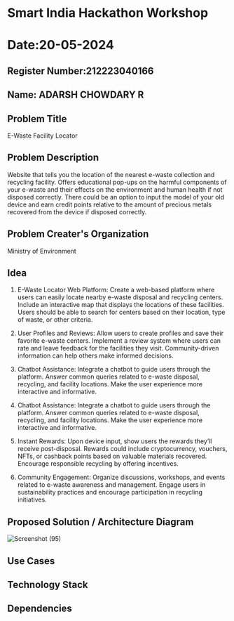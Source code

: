 # Smart India Hackathon Workshop
# Date:20-05-2024
## Register Number:212223040166
## Name: ADARSH CHOWDARY R
## Problem Title
E-Waste Facility Locator
## Problem Description
Website that tells you the location of the nearest e-waste collection and recycling facility. Offers educational pop-ups on the harmful components of your e-waste and their effects on the environment and human health if not disposed correctly. There could be an option to input the model of your old device and earn credit points relative to the amount of precious metals recovered from the device if disposed correctly.
## Problem Creater's Organization
Ministry of Environment

## Idea

1. E-Waste Locator Web Platform:
Create a web-based platform where users can easily locate nearby e-waste disposal and recycling centers.
Include an interactive map that displays the locations of these facilities.
Users should be able to search for centers based on their location, type of waste, or other criteria.

2. User Profiles and Reviews:
Allow users to create profiles and save their favorite e-waste centers.
Implement a review system where users can rate and leave feedback for the facilities they visit.
Community-driven information can help others make informed decisions.

3. Chatbot Assistance:
Integrate a chatbot to guide users through the platform.
Answer common queries related to e-waste disposal, recycling, and facility locations.
Make the user experience more interactive and informative.

4. Chatbot Assistance:
Integrate a chatbot to guide users through the platform.
Answer common queries related to e-waste disposal, recycling, and facility locations.
Make the user experience more interactive and informative.

5. Instant Rewards:
Upon device input, show users the rewards they’ll receive post-disposal.
Rewards could include cryptocurrency, vouchers, NFTs, or cashback points based on valuable materials recovered.
Encourage responsible recycling by offering incentives.

6. Community Engagement:
Organize discussions, workshops, and events related to e-waste awareness and management.
Engage users in sustainability practices and encourage participation in recycling initiatives.

## Proposed Solution / Architecture Diagram
![Screenshot (95)](https://github.com/ADARSH778/SIHPS/assets/149347361/23cdc41c-c0b5-4b9a-8ef3-416041e3e1a2)


## Use Cases


## Technology Stack


## Dependencies

